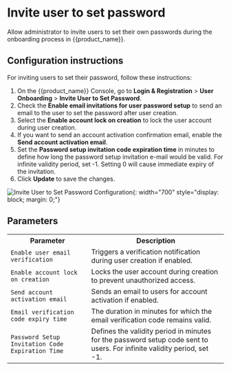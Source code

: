 # Invite user to set password

Allow administrator to invite users to set their own passwords during the onboarding process in {{product_name}}.

## Configuration instructions

For inviting users to set their password, follow these instructions:

1. On the {{product_name}} Console, go to **Login & Registration** > **User Onboarding** > **Invite User to Set Password**.
2. Check the **Enable email invitations for user password setup** to send an email to the user to set the password after user creation.
3. Select the **Enable account lock on creation** to lock the user account during user creation.
4. If you want to send an account activation confirmation email, enable the **Send account activation email**.
5. Set the **Password setup invitation code expiration time** in minutes to define how long the password setup invitation e-mail would be valid. For infinite validity period, set -1. Setting 0 will cause immediate expiry of the invitation.
6. Click **Update** to save the changes.

![Invite User to Set Password Configuration]({{base_path}}/assets/img/guides/account-configurations/invite-user-to-set-password.png){: width="700" style="display: block; margin: 0;"}

## Parameters

<table>
  <tr>
    <th>Parameter</th>
    <th>Description</th>
  </tr>
  <tr>
    <td><code>Enable user email verification</code></td>
    <td>Triggers a verification notification during user creation if enabled.</td>
  </tr>
  <tr>
    <td><code>Enable account lock on creation</code></td>
    <td>Locks the user account during creation to prevent unauthorized access.</td>
  </tr>
  <tr>
    <td><code>Send account activation email</code></td>
    <td>Sends an email to users for account activation if enabled.</td>
  </tr>
  <tr>
    <td><code>Email verification code expiry time</code></td>
    <td>The duration in minutes for which the email verification code remains valid.</td>
  </tr>
  <tr>
    <td><code>Password Setup Invitation Code Expiration Time</code></td>
    <td>Defines the validity period in minutes for the password setup code sent to users. For infinite validity period, set -1.</td>
  </tr>
</table>
